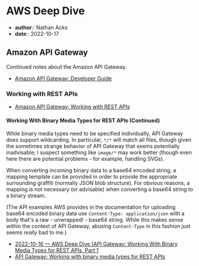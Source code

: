 # AWS Deep Dive

* **author**:: Nathan Acks  
* **date**:: 2022-10-17

## Amazon API Gateway

Continued notes about the Amazon API Gateway.

* [Amazon API Gateway: Developer Guide](https://docs.aws.amazon.com/apigateway/latest/developerguide/welcome.html)

### Working with REST APIs

* [Amazon API Gateway: Working with REST APIs](https://docs.aws.amazon.com/apigateway/latest/developerguide/apigateway-rest-api.html)

#### Working With Binary Media Types for REST APIs (Continued)

While binary media types need to be specified individually, API Gateway does support wildcarding. In particular, `*/*` will match all files, though given the sometimes strange behavior of API Gateway that seems potentially inadvisable; I suspect something like `image/*` may work better (though even here there are potential problems - for example, handling SVGs).

When converting incoming binary data to a base64 encoded string, a mapping template can be provided in order to provide the appropriate surrounding graffiti (normally JSON blob structure). For obvious reasons, a mapping is not necessary (or advisable) when converting a base64 string to a binary stream.

(The API examples AWS provides in the documentation for uploading base64 encoded binary data use `Content-Type: application/json` with a body that's a raw - unwrapped! - base64 string. While this makes sense within the context of API Gateway, abusing `Content-Type` in this fashion just seems really bad to me.)

* [2022-10-16 — AWS Deep Dive (API Gateway: Working With Binary Media Types for REST APIs, Part 1](2022-10-16-aws-deep-dive.md)
* [API Gateway: Working with binary media types for REST APIs](https://docs.aws.amazon.com/apigateway/latest/developerguide/api-gateway-payload-encodings.html)

